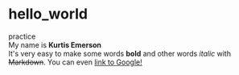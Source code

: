 # hello_world
practice  
My name is **Kurtis Emerson**  
It's very easy to make some words **bold** and other words *italic* with ~~Markdown~~. You can even [link to Google!](http://google.com)  
